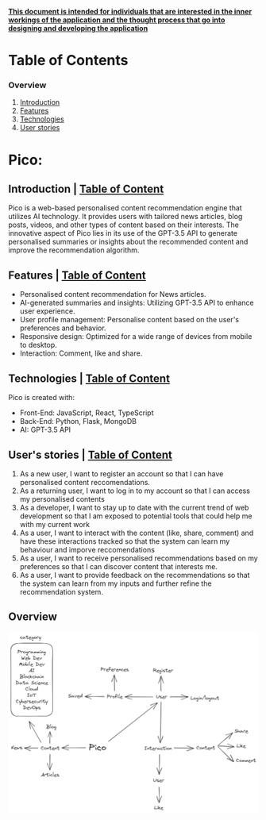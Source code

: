 <ins>**This document is intended for individuals that are interested in the inner workings of the application and the thought process that go into designing and developing the application**</ins>

# Table of Contents
### Overview 
1. [Introduction](#introduction)
2. [Features](#features)
3. [Technologies](#technologies)
4. [User stories](#users-stories)

# Pico: 
 
## Introduction | [Table of Content](#table-of-contents)
Pico is a web-based personalised content recommendation engine that utilizes AI technology. It provides users with tailored news articles, blog posts, videos, and other types of content based on their interests. The innovative aspect of Pico lies in its use of the GPT-3.5 API to generate personalised summaries or insights about the recommended content and improve the recommendation algorithm. 
 
## Features | [Table of Content](#table-of-contents)
- Personalised content recommendation for News articles.
- AI-generated summaries and insights: Utilizing GPT-3.5 API to enhance user experience.
- User profile management: Personalise content based on the user's preferences and behavior.
- Responsive design: Optimized for a wide range of devices from mobile to desktop. 
- Interaction: Comment, like and share.
 
## Technologies | [Table of Content](#table-of-contents)
Pico is created with:

- Front-End: JavaScript, React, TypeScript
- Back-End: Python, Flask, MongoDB
- AI: GPT-3.5 API
 
## User's stories | [Table of Content](#table-of-contents)
1. As a new user, I want to register an account so that I can have personalised content reccomendations.
2. As a returning user, I want to log in to my account so that I can access my personalised contents
3. As a developer, I want to stay up to date with the current trend of web development so that I am exposed to potential tools that could help me with my current work
4. As a user, I want to interact with the content (like, share, comment) and have these interactions tracked so that the system can learn my behaviour and imporve reccomendations
5. As a user, I want to receive personalised recommendations based on my preferences so that I can discover content that interests me.
6. As a user, I want to provide feedback on the recommendations so that the system can learn from my inputs and further refine the recommendation system.
 
## 
 

## Overview 
![Overview](https://github.com/khongminhtn/Pico/blob/main/docs/diagrams/overview.png?raw=true)

